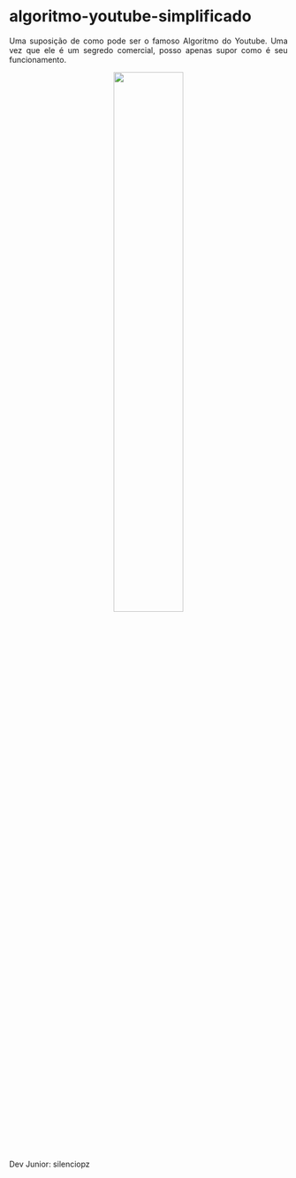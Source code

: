 # algoritmo-youtube-simplificado

<p align="justify">
  Uma suposição de como pode ser o famoso Algoritmo do Youtube. Uma vez que ele é um segredo comercial, posso apenas supor como é seu funcionamento.
</p>

<p align="center">
<img src="silenciopzascii.txt" width="50%">
</p>

Dev Junior: silenciopz
